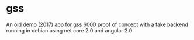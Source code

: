 # gss
An old demo (2017) app for gss 6000 proof of concept with a fake backend running in debian using net core 2.0 and angular 2.0

